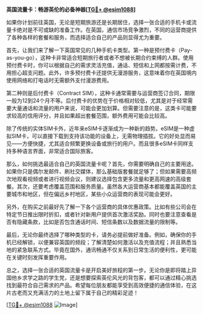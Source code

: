 **英国流量卡：畅游英伦的必备神器[[TG💪+ @esim1088](https://t.me/s/esim1088)]**

如果你计划前往英国，无论是短期旅游还是长期居住，选择一张合适的手机卡或流量卡绝对是不可或缺的准备工作。在英国，通信市场竞争激烈，不同的运营商提供了各种各样的套餐和服务，而选择适合自己的产品则显得尤为重要。

首先，让我们来了解一下英国常见的几种手机卡类型。第一种是预付费卡（Pay-as-you-go），这种卡非常适合短期旅行者或者不想被长期合约束缚的人群。使用预付费卡时，你可以根据自己的需求灵活充值，通话、短信和上网都按需计费，不用担心超支问题。此外，许多预付费卡还提供无漫游服务，这意味着你在英国境内使用网络和打电话时无需额外支付漫游费用。

第二种则是后付费卡（Contract SIM），这种卡通常需要与运营商签订合同，期限一般为12到24个月不等。后付费卡的优势在于价格相对较低，尤其是对于经常需要大量通话和流量的用户来说，可能会更加划算。但需要注意的是，这类卡可能要求较高的信用评分，并且如果超出套餐范围，额外费用可能会比较高。

除了传统的实体SIM卡外，近年来eSIM卡逐渐成为一种新的趋势。eSIM是一种虚拟SIM卡，可以直接下载到支持该功能的设备上，无需物理插拔。它的好处显而易见——方便快捷，尤其适合频繁更换设备或旅行的用户。而且很多eSIM卡同样支持多种语言界面，非常适合国际旅客。

那么，如何挑选最适合自己的英国流量卡呢？首先，你需要明确自己的主要用途。如果你只是偶尔发邮件、刷社交媒体，那么基础版套餐就足够了；但如果需要高频次地观看视频或者进行视频会议，则建议选择包含更多流量和更高网速的高级套餐。其次，还要考虑覆盖范围和服务质量。虽然各大运营商基本都能覆盖英国的主要城市和地区，但在偏远乡村地区，某些小众运营商的表现可能会更好。

另外，在购买之前最好先了解一下各个运营商的具体优惠政策。比如有些公司会在特定节日推出限时折扣，或者针对新用户提供首次激活奖励。同时也要注意查看是否有隐藏条款，比如是否包含通话时间、短信条数以及数据流量的限制等。

最后，无论你最终选择了哪种类型的卡，请务必提前做好准备。例如，确保你的手机已经解锁，以便兼容英国的频段；了解清楚如何激活以及充值流程；并且熟悉当地的紧急联系方式。毕竟在国外，通讯畅通不仅关系到日常生活的便利性，更可能在关键时刻发挥重要作用。

总之，选择一张合适的英国流量卡是开启美好旅程的第一步。无论你是即将踏上异国他乡求学之路的学生党，还是想要探索英伦风光的背包客，都可以通过精心挑选找到最符合自己需求的产品。希望每位朋友都能享受到高效便捷的通信体验，在这片古老而又充满活力的土地上留下属于自己的精彩足迹！

[[TG💪+ @esim1088](https://t.me/s/esim1088) ![Image](https://i.postimg.cc/4NQfJmqS/Snipaste-2025-05-13-00-14-12.png)]